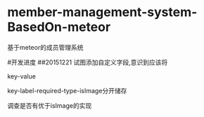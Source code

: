 # member-management-system-BasedOn-meteor
基于meteor的成员管理系统

#开发进度
##20151221
试图添加自定义字段,意识到应该将

key-value

key-label-required-type-isImage分开储存

调查是否有优于isImage的实现